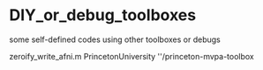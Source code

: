 # DIY_or_debug_toolboxes
some self-defined codes using other toolboxes or debugs 

zeroify_write_afni.m   PrincetonUniversity ''/princeton-mvpa-toolbox 
